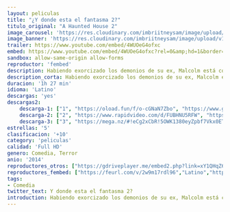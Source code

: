 ```yaml
---
layout: peliculas
title: "¿Y donde esta el fantasma 2?"
titulo_original: "A Haunted House 2"
image_carousel: 'https://res.cloudinary.com/imbriitneysam/image/upload/v1542775820/fantasma2-poster-min.jpg'
image_banner: 'https://res.cloudinary.com/imbriitneysam/image/upload/v1542775820/fantasma-2banner-min.jpg'
trailer: https://www.youtube.com/embed/4WUOeG4ofxc
embed: https://www.youtube.com/embed/4WUOeG4ofxc?rel=0&amp;hd=1&border=0&wmode=opaque&enablejsapi=1&modestbranding=1&controls=1&showinfo=1
sandbox: allow-same-origin allow-forms
reproductor: 'fembed'
description: Habiendo exorcizado los demonios de su ex, Malcolm está comenzando fresco con su nueva novia y sus dos hijos. Después de mudarse a su casa de ensueño, sin embargo, Malcolm es una vez más plagado de extraños eventos paranormales.
description_corta: Habiendo exorcizado los demonios de su ex, Malcolm está comenzando fresco con su nueva novia y sus dos hijos. Después de mudarse a su casa de ensueño, sin embargo, Malcolm es una vez más plagado de extraños eventos paranormales.
duracion: '1h 27 min'
idioma: 'Latino'
descargas: 'yes'
descargas2:
    descarga-1: ["1", "https://oload.fun/f/o-cGNaN7Zbo", "https://www.google.com/s2/favicons?domain=openload.co","OpenLoad","https://res.cloudinary.com/imbriitneysam/image/upload/v1541473684/mexico.png", "Latino", "Full HD"]
    descarga-2: ["2", "https://www.rapidvideo.com/d/FUBHNU5RFW", "https://www.google.com/s2/favicons?domain=www.rapidvideo.com","RapidVideo","https://res.cloudinary.com/imbriitneysam/image/upload/v1541473684/mexico.png", "Latino", "Full HD"]
    descarga-3: ["3", "https://mega.nz/#!eCg2xCbR!5OWK1380eyZpbf7Vkx0ET2o67oWRl8YS-yF58tsfxdQ", "https://www.google.com/s2/favicons?domain=mega.nz","Mega","https://res.cloudinary.com/imbriitneysam/image/upload/v1541473684/mexico.png", "Latino", "Full HD"]
estrellas: '5'
clasificacion: '+10'
category: 'peliculas'
calidad: 'Full HD'
genero: Comedia, Terror
anio: '2014'
reproductores_otros: ["https://gdriveplayer.me/embed2.php?link=xY1QHqZ6JoTkI92%252Fdugt0wbW%252BRAWQMOdV6s4XcZUoAEfbEiYhY8%252B9epZzLMm1Zhy4yU5JHTO3H1Fz%252BwFefiLzZMFoP93Ov%252BBFewwGiq%252FqsdPwiYCDJjsahhQ8iGlhNQqnR6sUGGkxxOhkgek5y24pPpKOcPP3U0rx6dLaGsD8lukR3lSkw9cAa%252F0%252F7FB4uiq69AV6YAw4QtFPXvijdTgRS","Latino","https://mstream.press/l0y1ld1y782o","Latino","https://movcloud.net/embed/ua-_oQlnfT49","Latino"]
reproductores_fembed: ["https://feurl.com/v/2w9m17rdl96","Latino","https://feurl.com/v/-dlk5hp2e1x8n7-","Latino"]
tags:
- Comedia
twitter_text: Y donde esta el fantasma 2?
introduction: Habiendo exorcizado los demonios de su ex, Malcolm está comenzando fresco con su nueva novia y sus dos hijos. Después de mudarse a su casa de ensueño, sin embargo, Malcolm es una vez más plagado de extraños eventos paranormales.
---
```



 







